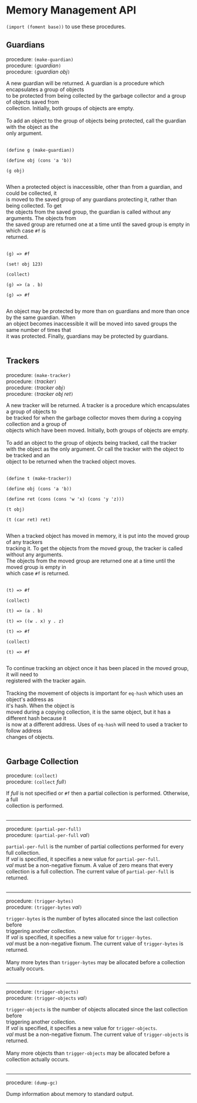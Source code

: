 # Memory Management API #

`(import (foment base))` to use these procedures.

## Guardians ##

procedure: `(make-guardian)`
<br>procedure: <code>(</code><i>guardian</i><code>)</code>
<br>procedure: <code>(</code><i>guardian</i> <i>obj</i><code>)</code>

A new guardian will be returned. A guardian is a procedure which encapsulates a group of objects<br>
to be protected from being collected by the garbage collector and a group of objects saved from<br>
collection. Initially, both groups of objects are empty.<br>
<br>
To add an object to the group of objects being protected, call the guardian with the object as the<br>
only argument.<br>
<br>
<pre><code>(define g (make-guardian))<br>
(define obj (cons 'a 'b))<br>
(g obj)<br>
</code></pre>

When a protected object is inaccessible, other than from a guardian, and could be collected, it<br>
is moved to the saved group of any guardians protecting it, rather than being collected. To get<br>
the objects from the saved group, the guardian is called without any arguments. The objects from<br>
the saved group are returned one at a time until the saved group is empty in which case <code>#f</code> is<br>
returned.<br>
<br>
<pre><code>(g) =&gt; #f<br>
(set! obj 123)<br>
(collect)<br>
(g) =&gt; (a . b)<br>
(g) =&gt; #f<br>
</code></pre>

An object may be protected by more than on guardians and more than once by the same guardian. When<br>
an object becomes inaccessible it will be moved into saved groups the same number of times that<br>
it was protected. Finally, guardians may be protected by guardians.<br>
<br>
<h2>Trackers</h2>

procedure: <code>(make-tracker)</code>
<br>procedure: <code>(</code><i>tracker</i><code>)</code>
<br>procedure: <code>(</code><i>tracker</i> <i>obj</i><code>)</code>
<br>procedure: <code>(</code><i>tracker</i> <i>obj</i> <i>ret</i><code>)</code>

A new tracker will be returned. A tracker is a procedure which encapsulates a group of objects to<br>
be tracked for when the garbage collector moves them during a copying collection and a group of<br>
objects which have been moved. Initially, both groups of objects are empty.<br>
<br>
To add an object to the group of objects being tracked, call the tracker<br>
with the object as the only argument. Or call the tracker with the object to be tracked and an<br>
object to be returned when the tracked object moves.<br>
<br>
<pre><code>(define t (make-tracker))<br>
(define obj (cons 'a 'b))<br>
(define ret (cons (cons 'w 'x) (cons 'y 'z)))<br>
(t obj)<br>
(t (car ret) ret)<br>
</code></pre>

When a tracked object has moved in memory, it is put into the moved group of any trackers<br>
tracking it. To get the objects from the moved group, the tracker is called without any arguments.<br>
The objects from the moved group are returned one at a time until the moved group is empty in<br>
which case <code>#f</code> is returned.<br>
<br>
<pre><code>(t) =&gt; #f<br>
(collect)<br>
(t) =&gt; (a . b)<br>
(t) =&gt; ((w . x) y . z)<br>
(t) =&gt; #f<br>
(collect)<br>
(t) =&gt; #f<br>
</code></pre>

To continue tracking an object once it has been placed in the moved group, it will need to<br>
registered with the tracker again.<br>
<br>
Tracking the movement of objects is important for <code>eq-hash</code> which uses an object's address as<br>
it's hash. When the object is<br>
moved during a copying collection, it is the same object, but it has a different hash because it<br>
is now at a different address. Uses of <code>eq-hash</code> will need to used a tracker to follow address<br>
changes of objects.<br>
<br>
<h2>Garbage Collection</h2>

procedure: <code>(collect)</code>
<br> procedure: <code>(collect</code> <i>full</i><code>)</code>

If <i>full</i> is not specified or <code>#f</code> then a partial collection is performed. Otherwise, a full<br>
collection is performed.<br>
<br>
<hr />

procedure: <code>(partial-per-full)</code>
<br> procedure: <code>(partial-per-full</code> <i>val</i><code>)</code>

<code>partial-per-full</code> is the number of partial collections performed for every full collection.<br>
If <i>val</i> is specified, it specifies a new value for <code>partial-per-full</code>.<br>
<i>val</i> must be a non-negative fixnum. A value of zero means that every<br>
collection is a full collection. The current value of <code>partial-per-full</code> is returned.<br>
<br>
<hr />

procedure: <code>(trigger-bytes)</code>
<br> procedure: <code>(trigger-bytes</code> <i>val</i><code>)</code>

<code>trigger-bytes</code> is the number of bytes allocated since the last collection before<br>
triggering another collection.<br>
If <i>val</i> is specified, it specifies a new value for <code>trigger-bytes</code>.<br>
<i>val</i> must be a non-negative fixnum. The current value of <code>trigger-bytes</code> is<br>
returned.<br>
<br>
Many more bytes than <code>trigger-bytes</code> may be allocated before a collection actually occurs.<br>
<br>
<hr />

procedure: <code>(trigger-objects)</code>
<br> procedure: <code>(trigger-objects</code> <i>val</i><code>)</code>

<code>trigger-objects</code> is the number of objects allocated since the last collection before<br>
triggering another collection.<br>
If <i>val</i> is specified, it specifies a new value for <code>trigger-objects</code>.<br>
<i>val</i> must be a non-negative fixnum. The current value of <code>trigger-objects</code> is<br>
returned.<br>
<br>
Many more objects than <code>trigger-objects</code> may be allocated before a collection actually occurs.<br>
<br>
<hr />

procedure: <code>(dump-gc)</code>

Dump information about memory to standard output.